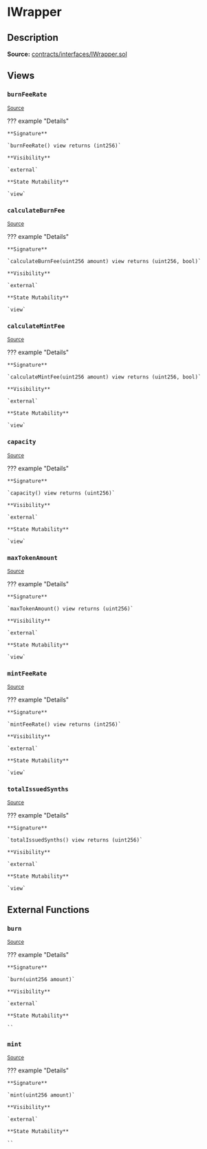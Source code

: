 # IWrapper

## Description

**Source:** [contracts/interfaces/IWrapper.sol](https://github.com/Synthetixio/synthetix/tree/v2.94.1/contracts/interfaces/IWrapper.sol)

## Views

### `burnFeeRate`

<sub>[Source](https://github.com/Synthetixio/synthetix/tree/v2.94.1/contracts/interfaces/IWrapper.sol#L23)</sub>

??? example "Details"

    **Signature**

    `burnFeeRate() view returns (int256)`

    **Visibility**

    `external`

    **State Mutability**

    `view`

### `calculateBurnFee`

<sub>[Source](https://github.com/Synthetixio/synthetix/tree/v2.94.1/contracts/interfaces/IWrapper.sol#L17)</sub>

??? example "Details"

    **Signature**

    `calculateBurnFee(uint256 amount) view returns (uint256, bool)`

    **Visibility**

    `external`

    **State Mutability**

    `view`

### `calculateMintFee`

<sub>[Source](https://github.com/Synthetixio/synthetix/tree/v2.94.1/contracts/interfaces/IWrapper.sol#L15)</sub>

??? example "Details"

    **Signature**

    `calculateMintFee(uint256 amount) view returns (uint256, bool)`

    **Visibility**

    `external`

    **State Mutability**

    `view`

### `capacity`

<sub>[Source](https://github.com/Synthetixio/synthetix/tree/v2.94.1/contracts/interfaces/IWrapper.sol#L11)</sub>

??? example "Details"

    **Signature**

    `capacity() view returns (uint256)`

    **Visibility**

    `external`

    **State Mutability**

    `view`

### `maxTokenAmount`

<sub>[Source](https://github.com/Synthetixio/synthetix/tree/v2.94.1/contracts/interfaces/IWrapper.sol#L19)</sub>

??? example "Details"

    **Signature**

    `maxTokenAmount() view returns (uint256)`

    **Visibility**

    `external`

    **State Mutability**

    `view`

### `mintFeeRate`

<sub>[Source](https://github.com/Synthetixio/synthetix/tree/v2.94.1/contracts/interfaces/IWrapper.sol#L21)</sub>

??? example "Details"

    **Signature**

    `mintFeeRate() view returns (int256)`

    **Visibility**

    `external`

    **State Mutability**

    `view`

### `totalIssuedSynths`

<sub>[Source](https://github.com/Synthetixio/synthetix/tree/v2.94.1/contracts/interfaces/IWrapper.sol#L13)</sub>

??? example "Details"

    **Signature**

    `totalIssuedSynths() view returns (uint256)`

    **Visibility**

    `external`

    **State Mutability**

    `view`

## External Functions

### `burn`

<sub>[Source](https://github.com/Synthetixio/synthetix/tree/v2.94.1/contracts/interfaces/IWrapper.sol#L9)</sub>

??? example "Details"

    **Signature**

    `burn(uint256 amount)`

    **Visibility**

    `external`

    **State Mutability**

    ``

### `mint`

<sub>[Source](https://github.com/Synthetixio/synthetix/tree/v2.94.1/contracts/interfaces/IWrapper.sol#L7)</sub>

??? example "Details"

    **Signature**

    `mint(uint256 amount)`

    **Visibility**

    `external`

    **State Mutability**

    ``
